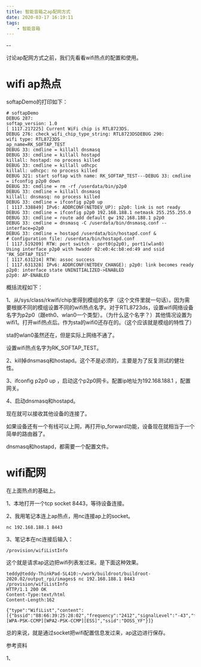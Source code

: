 ```yaml
---
title: 智能音箱之ap配网方式
date: 2020-03-17 16:19:11
tags:
	- 智能音箱
---
```


--

讨论ap配网方式之前，我们先看看wifi热点的配置和使用。

# wifi ap热点

softapDemo的打印如下：

```
# softapDemo 
DEBUG 287: 
softap_version: 1.0
[ 1117.217225] Current WiFi chip is RTL8723DS.
DEBUG 276: check_wifi_chip_type_string: RTL8723DSDEBUG 290: 
wifi type: RTL8723DS
ap_name=RK_SOFTAP_TEST
DEBUG 33: cmdline = killall dnsmasq
DEBUG 33: cmdline = killall hostapd
killall: hostapd: no process killed
DEBUG 33: cmdline = killall udhcpc
killall: udhcpc: no process killed
DEBUG 321: start softap with name: RK_SOFTAP_TEST---DEBUG 33: cmdline = ifconfig p2p0 down
DEBUG 33: cmdline = rm -rf /userdata/bin/p2p0
DEBUG 33: cmdline = killall dnsmasq
killall: dnsmasq: no process killed
DEBUG 33: cmdline = ifconfig p2p0 up
[ 1117.338849] IPv6: ADDRCONF(NETDEV_UP): p2p0: link is not ready
DEBUG 33: cmdline = ifconfig p2p0 192.168.188.1 netmask 255.255.255.0
DEBUG 33: cmdline = route add default gw 192.168.188.1 p2p0
DEBUG 33: cmdline = dnsmasq -C /userdata/bin/dnsmasq.conf --interface=p2p0
DEBUG 33: cmdline = hostapd /userdata/bin/hostapd.conf &
# Configuration file: /userdata/bin/hostapd.conf
[ 1117.519209] RTW: port switch - port0(p2p0), port1(wlan0)
Using interface p2p0 with hwaddr 02:e0:4c:b8:ed:49 and ssid "RK_SOFTAP_TEST"
[ 1117.631214] RTW: assoc success
[ 1117.631328] IPv6: ADDRCONF(NETDEV_CHANGE): p2p0: link becomes ready
p2p0: interface state UNINITIALIZED->ENABLED
p2p0: AP-ENABLED 
```

概括流程如下：

1、从/sys/class/rkwifi/chip里得到模组的名字（这个文件里就一句话）。因为需要根据不同的模组设置不同的wifi热点名字。对于RTL8723ds，设置wifi网络设备名字为p2p0（跟eth0、wlan0一个类型）。（为什么这个名字？）其他情况设置为wifi1。打开wifi热点后。作为sta的wifi0还存在的。（这个应该就是模组的特性了）

sta的wlan0虽然还在，但是实际上网络不通了。

设置wifi热点名字为RK_SOFTAP_TEST。

2、kill掉dnsmasq和hostapd。这个不是必须的，主要是为了反复测试的健壮性。

3、ifconfig p2p0 up ，启动这个p2p0网卡。配置ip地址为192.168.188.1 ，配置网关。

4、启动dnsmasq和hostapd。

现在就可以接收其他设备的连接了。

如果设备还有一个有线可以上网，再打开ip_forward功能，设备现在就相当于一个简单的路由器了。

dnsmasq和hostapd，都需要一个配置文件。



# wifi配网

在上面热点的基础上。

1、本地打开一个tcp socket 8443，等待设备连接。

2、我用笔记本连上ap热点，用nc连接ap上的socket。

```
nc 192.168.188.1 8443
```

3、笔记本在nc连接后输入：

```
/provision/wifiListInfo
```

这个就是请求ap这边把wifi列表发过来。是下面这种效果。

```
teddy@teddy-ThinkPad-SL410:~/work/buildroot/buildroot-2020.02/output_rpi/images$ nc 192.168.188.1 8443
/provision/wifiListInfo
HTTP/1.1 200 OK
Content-Type:text/html
Content-Length:162

{"type":"WifiList","content":[{"bssid":"88:66:39:25:28:02","frequency":"2412","signalLevel":"-43","flags":"[WPA-PSK-CCMP][WPA2-PSK-CCMP][ESS]","ssid":"DOSS_YF"}]}
```

总的来说，就是通过socket把wifi配置信息发过来，ap这边进行保存。







参考资料

1、

